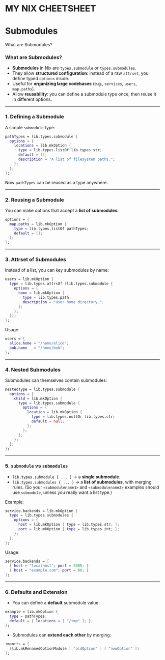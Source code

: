 # MY NIX CHEETSHEET

# Submodules

What are Submodules?

### What are Submodules?

* **Submodules** in Nix are `types.submodule` or `types.submodules`.
* They allow **structured configuration**: instead of a raw `attrset`, you define typed `options` inside.
* Useful for **organizing large codebases** (e.g., `services`, `users`, `map.paths`).
* Allow **reusability**: you can define a submodule type once, then reuse it in different options.

---

### 1. Defining a Submodule

A simple `submodule` type:

```nix
pathTypes = lib.types.submodule {
  options = {
    locations = lib.mkOption {
      type = lib.types.listOf lib.types.str;
      default = [];
      description = "A list of filesystem paths.";
    };
  };
};
```

Now `pathTypes` can be reused as a type anywhere.

---

### 2. Reusing a Submodule

You can make options that accept a **list of submodules**:

```nix
options = {
  map.paths = lib.mkOption {
    type = lib.types.listOf pathTypes;
    default = [];
  };
};
```

---

### 3. Attrset of Submodules

Instead of a list, you can key submodules by name:

```nix
users = lib.mkOption {
  type = lib.types.attrsOf (lib.types.submodule {
    options = {
      home = lib.mkOption {
        type = lib.types.path;
        description = "User home directory.";
      };
    };
  });
};
```

Usage:

```nix
users = {
  alice.home = "/home/alice";
  bob.home   = "/home/bob";
};
```

---

### 4. Nested Submodules

Submodules can themselves contain submodules:

```nix
nestedType = lib.types.submodule {
  options = {
    child = lib.mkOption {
      type = lib.types.submodule {
        options = {
          location = lib.mkOption {
            type = lib.types.nullOr lib.types.str;
            default = null;
          };
        };
      };
    };
  };
};
```

---

### 5. `submodule` vs `submodules`

* `lib.types.submodule { ... }` → a **single submodule**.
* `lib.types.submodules { ... }` → a **list of submodules**, with merging rules.
  (So your `<submodulename1>` and `<submodulename2>` examples should use `submodule`, unless you really want a list type.)

Example:

```nix
service.backends = lib.mkOption {
  type = lib.types.submodules {
    options = {
      host = lib.mkOption { type = lib.types.str; };
      port = lib.mkOption { type = lib.types.int; };
    };
  };
};
```

Usage:

```nix
service.backends = [
  { host = "localhost"; port = 8080; }
  { host = "example.com"; port = 80; }
];
```

---

### 6. Defaults and Extension

* You can define a **default** submodule value:

```nix
example = lib.mkOption {
  type = pathTypes;
  default = { locations = [ "/tmp" ]; };
};
```

* Submodules can **extend each other** by merging:

```nix
imports = [
  (lib.mkRenamedOptionModule [ "oldOption" ] [ "newOption" ])
];
```


